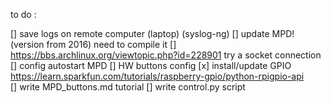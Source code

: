 to do :

[] save logs on remote computer (laptop) (syslog-ng)
[] update MPD! (version from 2016) need to compile it
[] https://bbs.archlinux.org/viewtopic.php?id=228901 try a socket connection
[] config autostart MPD
[] HW buttons config
[x] install/update GPIO https://learn.sparkfun.com/tutorials/raspberry-gpio/python-rpigpio-api  
[] write MPD_buttons.md tutorial
[] write control.py script
